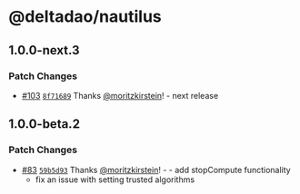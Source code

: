# @deltadao/nautilus

## 1.0.0-next.3

### Patch Changes

- [#103](https://github.com/deltaDAO/nautilus/pull/103) [`8f71689`](https://github.com/deltaDAO/nautilus/commit/8f71689b3cd4fa02502e01adddfe309afecdf5d2) Thanks [@moritzkirstein](https://github.com/moritzkirstein)! - next release

## 1.0.0-beta.2

### Patch Changes

- [#83](https://github.com/deltaDAO/nautilus/pull/83) [`59b5d93`](https://github.com/deltaDAO/nautilus/commit/59b5d9348ca75300523c9857eba1f99abe441c01) Thanks [@moritzkirstein](https://github.com/moritzkirstein)! - - add stopCompute functionality
  - fix an issue with setting trusted algorithms
